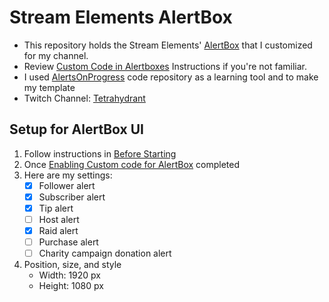 # Stream Elements AlertBox
- This repository holds the Stream Elements' [AlertBox](https://dev.streamelements.com/docs/widgets/3cf52461e4e34-before-starting#alertbox) that I customized for my channel.
- Review [Custom Code in Alertboxes](https://dev.streamelements.com/docs/widgets/62d6299fe71df-custom-code-in-alertboxes#before-starting) Instructions if you're not familiar.
- I used [AlertsOnProgress](https://github.com/StreamElements/widgets/tree/master/AlertsOnProgress) code repository as a learning tool and to make my template
- Twitch Channel: [Tetrahydrant](https://www.twitch.tv/tetrahydrant/about)

## Setup for AlertBox UI
1. Follow instructions in [Before Starting](https://dev.streamelements.com/docs/widgets/3cf52461e4e34-before-starting)
2. Once [Enabling Custom code for AlertBox](https://dev.streamelements.com/docs/widgets/3cf52461e4e34-before-starting#enabling-custom-code-for-alertbox) completed
3. Here are my settings:
   - [x] Follower alert
   - [x] Subscriber alert
   - [x] Tip alert
   - [ ] Host alert
   - [x] Raid alert
   - [ ] Purchase alert
   - [ ] Charity campaign donation alert
4. Position, size, and style
   - Width: 1920 px
   - Height: 1080 px
   
